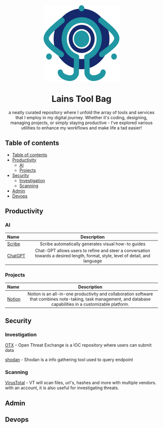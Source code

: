 <!-- PROJECT HEADER -->
<br />
<div align="center">
    <a href="navi.webp">
        <img src="navi.webp" alt="Logo" width="250" height="250">
    </a>
</div>
<h1 align="center">Lains Tool Bag</h1> 
<p align="center">
a neatly curated repository where I unfold the array of tools and services that I employ in my digital journey. Whether it's coding, designing, managing projects, or simply staying productive - I’ve explored various utilities to enhance my workflows and make life a tad easier!
</p>



## Table of contents
- [Table of contents](#table-of-contents)
- [Productivity](#productivity)
  - [AI](#ai)
  - [Projects](#projects)
- [Security](#security)
  - [Investigation](#investigation)
  - [Scanning](#scanning)
- [Admin](#admin)
- [Devops](#devops)



## Productivity  
### AI 
| Name                                |                                                           Description                                                           |
| :---------------------------------- | :-----------------------------------------------------------------------------------------------------------------------------: |
| [Scribe](https://scribehow.com/)    |                                       Scribe automatically generates visual how-to guides                                       |
| [ChatGPT](https://chat.openai.com/) | Chat-GPT allows users to refine and steer a conversation towards a desired length, format, style, level of detail, and language |


### Projects
| Name                             |                                                                            Description                                                                            |
| :------------------------------- | :---------------------------------------------------------------------------------------------------------------------------------------------------------------: |
| [Notion](https://www.notion.so/) | Notion is an all-in-one productivity and collaboration software that combines note-taking, task management, and database capabilities in a customizable platform. |




## Security  
### Investigation
[OTX](https://otx.alienvault.com/) - Open Threat Exchange is a IOC repository where users can submit data  

[shodan](https://www.shodan.io/) - Shodan is a info gathering tool used to query endpoint 

### Scanning
[VirusTotal](https://www.virustotal.com/gui/home/upload) - VT will scan files, url's, hashes and more with multiple vendors. with an account, it is also useful for investigating threats.


## Admin
## Devops


